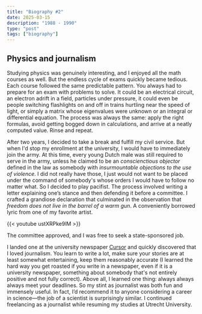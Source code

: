 ```yaml
---
title: "Biography #2"
date: 2025-03-15
description: "1988 - 1990"
type: "post"
tags: ["biography"]
---
```

## Physics and journalism

Studying physics was genuinely interesting, and I enjoyed all the math courses as well. But the endless cycle of exams quickly became tedious. Each course followed the same predictable pattern. You always had to prepare for an exam with problems to solve. It could be an electrical circuit, an electron adrift in a field, particles under pressure, it could even be people switching flashlights on and off in trains hurtling near the speed of light, or simply a matrix whose eigenvalues were unknown or an integral or differential equation. The process was always the same: apply the right formulas, avoid getting bogged down in calculations, and arrive at a neatly computed value. Rinse and repeat.

After two years, I decided to take a break and fulfill my civil service. But when I'd stop my enrollment at the university, I would have to immediately join the army. At this time, every young Dutch male was still required to serve in the army, unless he claimed to be an _conscienctious objector_ defined in the law as somebody with _insurmountable objections to the use of violence_. I did not really have those, I just would not want to be placed under the command of somebody's whose orders I would have to follow no matter what. So I decided to play pacifist. The process involved writing a letter explaining one’s stance and then defending it before a committee. I crafted a grandiose declaration that culminated in the observation that _freedom does not live in the barrel of a warm gun_. A conveniently borrowed lyric from one of my favorite artist.

{{< youtube ustXRPke9lM >}}

The committee approved, and I was free to seek a state-sponsored job.

I landed one at the university newspaper [Cursor](https://www.cursor.tue.nl/) and quickly discovered that I loved journalism. You learn to write a lot, make sure your stories are at least somewhat entertaining, keep them reasonably accurate (I learned the hard way you get roasted if you write in a newspaper, even if it is a university newspaper, something about somebody that's not entirely positive and not fully correct). Above all, I learned one thing: always always always meet your deadlines. So my stint as journalist was both fun and immensely useful. In fact, I’d recommend it to anyone considering a career in science—the job of a scientist is surprisingly similar. I continued freelancing as a journalist while resuming my studies at Utrecht University.
